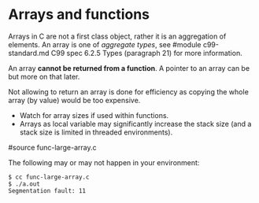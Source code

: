 # Arrays and functions

Arrays in C are not a first class object, rather it is an aggregation of
elements.  An array is one of *aggregate types*, see #module c99-standard.md C99
spec 6.2.5 Types (paragraph 21) for more information.

An array **cannot be returned from a function**.  A pointer to an array can be
but more on that later.

Not allowing to return an array is done for efficiency as copying the whole
array (by value) would be too expensive.

- Watch for array sizes if used within functions.
- Arrays as local variable may significantly increase the stack size (and a
  stack size is limited in threaded environments).

#source func-large-array.c

The following may or may not happen in your environment:

```
$ cc func-large-array.c
$ ./a.out
Segmentation fault: 11
```

